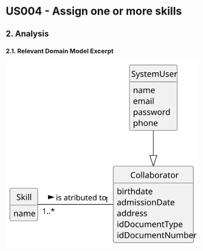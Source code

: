 # US004 - Assign one or more skills

## 2. Analysis

### 2.1. Relevant Domain Model Excerpt 

![Domain Model](svg/us004-domain-model.svg)
